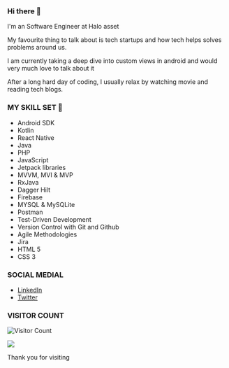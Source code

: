 ### Hi there 👋
<!-- Last Updated at 11/10/2021  -->
<!--
**Oluwafemijohn/Oluwafemijohn** is a ✨ _special_ ✨ repository because its `README.md` (this file) appears on your GitHub profile.

Here are some ideas to get you started:

- 🔭 I’m currently working on ...
- 🌱 I’m currently learning ...
- 👯 I’m looking to collaborate on ...
- 🤔 I’m looking for help with ...
- 💬 Ask me about ...
- 📫 How to reach me: ...
- 😄 Pronouns: ...
- ⚡ Fun fact: ...
-->
I'm an Software Engineer at Halo asset

My favourite thing to talk about is tech startups and how tech helps solves problems around us.

I am currently taking a deep dive into custom views in android and would very much love to talk about it

After a long hard day of coding, I usually relax by watching movie and reading tech blogs.

### MY SKILL SET 🔭
* Android SDK
* Kotlin
* React Native
* Java
* PHP
* JavaScript
* Jetpack libraries
* MVVM, MVI & MVP
* RxJava
* Dagger Hilt
* Firebase
* MYSQL & MySQLite
* Postman
* Test-Driven Development
* Version Control with Git and Github
* Agile Methodologies
* Jira
* HTML 5
* CSS 3

### SOCIAL MEDIAL
* [LinkedIn](https://www.linkedin.com/in/oluwafemi-john-ogundipe-63a273118/)
* [Twitter](https://twitter.com/johnoluwafemi01?s=08)
<!-- * [Email](femiogundipe01@gmail.com) -->

### VISITOR COUNT
![Visitor Count](https://profile-counter.glitch.me/{Oluwafemijohn}/count.svg)

![](https://komarev.com/ghpvc/?username=Oluwafemijohn&color=green&style=plastic)

Thank you for visiting 


